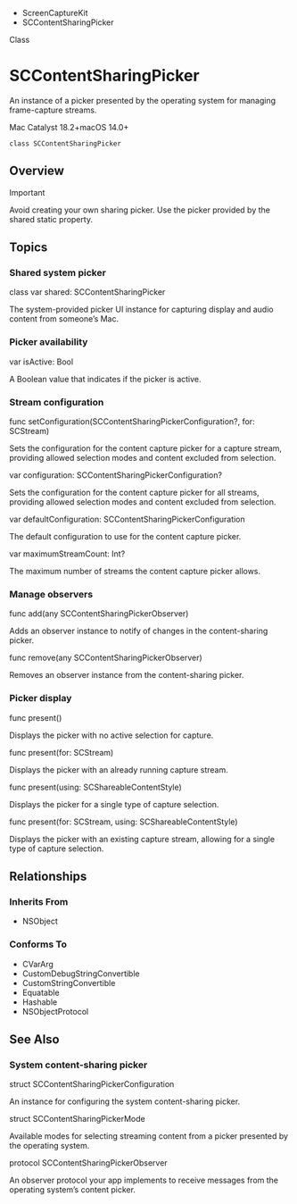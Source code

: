 

- ScreenCaptureKit
-  SCContentSharingPicker 

Class

# SCContentSharingPicker

An instance of a picker presented by the operating system for managing frame-capture streams.

Mac Catalyst 18.2+macOS 14.0+

``` source
class SCContentSharingPicker
```

## Overview

Important

Avoid creating your own sharing picker. Use the picker provided by the shared static property.

## Topics

### Shared system picker

class var shared: SCContentSharingPicker

The system-provided picker UI instance for capturing display and audio content from someone’s Mac.

### Picker availability

var isActive: Bool

A Boolean value that indicates if the picker is active.

### Stream configuration

func setConfiguration(SCContentSharingPickerConfiguration?, for: SCStream)

Sets the configuration for the content capture picker for a capture stream, providing allowed selection modes and content excluded from selection.

var configuration: SCContentSharingPickerConfiguration?

Sets the configuration for the content capture picker for all streams, providing allowed selection modes and content excluded from selection.

var defaultConfiguration: SCContentSharingPickerConfiguration

The default configuration to use for the content capture picker.

var maximumStreamCount: Int?

The maximum number of streams the content capture picker allows.

### Manage observers

func add(any SCContentSharingPickerObserver)

Adds an observer instance to notify of changes in the content-sharing picker.

func remove(any SCContentSharingPickerObserver)

Removes an observer instance from the content-sharing picker.

### Picker display

func present()

Displays the picker with no active selection for capture.

func present(for: SCStream)

Displays the picker with an already running capture stream.

func present(using: SCShareableContentStyle)

Displays the picker for a single type of capture selection.

func present(for: SCStream, using: SCShareableContentStyle)

Displays the picker with an existing capture stream, allowing for a single type of capture selection.

## Relationships

### Inherits From

- NSObject

### Conforms To

- CVarArg
- CustomDebugStringConvertible
- CustomStringConvertible
- Equatable
- Hashable
- NSObjectProtocol

## See Also

### System content-sharing picker

struct SCContentSharingPickerConfiguration

An instance for configuring the system content-sharing picker.

struct SCContentSharingPickerMode

Available modes for selecting streaming content from a picker presented by the operating system.

protocol SCContentSharingPickerObserver

An observer protocol your app implements to receive messages from the operating system’s content picker.

